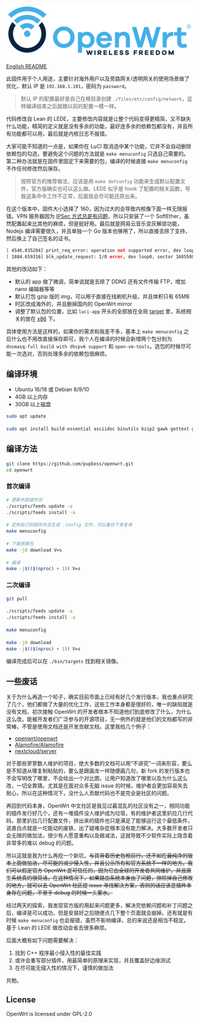 ![OpenWrt logo](/logo.svg)

[English README](README.en.md)

此固件用于个人用途，主要针对海外用户以及旁路网关/透明网关的使用场景做了优化，默认 IP 是 `192.168.1.101`，密码为 `password`。

> 默认 IP 的配置最好是自己在根目录创建 `./files/etc/config/network`，这样编译结束之后就跟以前的配置一模一样。

代码修改自 Lean 的 LEDE，主要修改内容就是让整个代码变得更精简，又不缺失什么功能，精简的定义就是没有多余的功能，最好连多余的依赖包都没有，并且所有功能都可以用，最后就是内核日志不报错。

大家可能不知道的一点是，如果你在 LuCI 取消选中某个功能，它并不会自动删除依赖包的勾选，要避免这个问题的方法就是 `make menuconfig` 只选自己需要的。第二种办法就是在固件里固定下来需要的包，编译的时候直接 `make menuconfig` 不作任何修改然后保存。

>  按照官方的推荐做法，应该是用 `make defconfig` 功能来生成默认配置文件，官方版确实也可以这么做。LEDE 似乎是 hook 了配置的相关函数，导致这条命令工作不正常，后面我会尽可能还原出来。

在这个版本中，固件大小选择了 160，因为过大的会导致内核像下面一样无限报错。VPN 服务器因为 [IPSec 方式总是有问题](https://github.com/coolsnowwolf/lede/issues/5262)，所以只安装了一个 SoftEther，虽然配置起来比其他的麻烦，但是挺好用。最后就是网易云音乐变灰解锁功能，Nodejs 编译需要很久，并且单独一个 Go 版本也够用了，所以直接去除了支持，然后换上了自己签名的证书。

```bash
[ 4546.035204] print_req_error: operation not supported error, dev loop0, sector 132936
[ 1884.659316] blk_update_request: I/O error, dev loop0, sector 16855008
```

其他的改动如下：

- 默认的 app 做了微调，简单说就是去除了 DDNS 还有文件传输 FTP，增加 nano 编辑器等等
- 默认打包 gzip 版的 img，可以用于直接在线刷机升级，并且体积只有 65MB
- 时区改成海外的，并且删掉国内的 OpenWrt mirror
- 调整了默认包的位置，比如 `luci-app` 开头的全部放在全局 [target](/include/target.mk) 里，系统相关的放在 [x86](/target/linux/x86/Makefile) 下。

具体使用方法是这样的，如果你的需求和我差不多，基本上 `make menuconfig` 之后什么也不用改直接保存即可，我个人在编译的时候会新增两个包分别为 `dnsmasq-full build with dhcpv6 support` 和 `open-vm-tools`。选包的时候尽可能一次选对，否则处理多余的依赖包很麻烦。

## 编译环境

- Ubuntu 16/18 或 Debian 8/9/10
- 4GB 以上内存
- 30GB 以上磁盘

```bash
sudo apt update

sudo apt install build-essential asciidoc binutils bzip2 gawk gettext git libncurses5-dev libz-dev patch python3 python2.7 unzip zlib1g-dev lib32gcc1 libc6-dev-i386 subversion flex uglifyjs git-core gcc-multilib p7zip p7zip-full msmtp libssl-dev texinfo libglib2.0-dev xmlto qemu-utils upx libelf-dev autoconf automake libtool autopoint device-tree-compiler g++-multilib antlr3 gperf wget swig rsync curl
```

## 编译方法

```bash
git clone https://github.com/pupboss/openwrt.git
cd openwrt
```

### 首次编译

```bash
# 更新外部插件包
./scripts/feeds update -a
./scripts/feeds install -a

# 定制自己的固件并且生成 .config 文件，可以备份下来复用
make menuconfig

# 下载依赖包
make -j8 download V=s

# 编译
make -j$(($(nproc) + 1)) V=s
```

### 二次编译

```bash
git pull

./scripts/feeds update -a
./scripts/feeds install -a

make menuconfig

make -j8 download
make -j$(($(nproc) + 1)) V=s
```

编译完成后可以在 `./bin/targets` 找到相关镜像。

## 一些废话

关于为什么再造一个轮子，确实目前市面上已经有好几个发行版本，我也重点研究了几个，他们都做了大量的优化工作，这些工作本身都是很好的，唯一的缺陷就是没有文档，初次接触 OpenWrt 的开发者根本不知道他们到底修改了什么，为什么这么改。能被开发者们广泛参与的开源项目，无一例外的就是他们的文档都写的非常棒，不管是使用文档还是开发贡献文档，这里我给几个例子：

- [openwrt/openwrt](https://github.com/openwrt/openwrt)
- [Alamofire/Alamofire](https://github.com/Alamofire/Alamofire)
- [nextcloud/server](https://github.com/nextcloud/server)

对于那些寥寥数人维护的项目，绝大多数的文档可以用“不讲究”一词来形容，要么是不知道从哪复制粘贴的，要么是跟画龙一样随便画几句，新 fork 的发行版本也不会写明改了哪里，不会给出一个对比图，让用户知道改了哪里以及为什么这么改，一切全靠猜。尤其是在面对众多无脑 issue 的时候，维护者会更加容易失去耐心，所以在这种情况下，没什么人贡献代码也不是完全是社区的问题。

再回到代码本身，OpenWrt 中文社区是我见过最混乱的社区没有之一，相同功能的插件发行好几个，还有一堆插件没人维护成为垃圾，有的维护者这里扒拉几行代码，那里扒拉几行配置文件，拼出来的插件也只是满足了能够运行这个最低条件，说直白点就是一坨能动的废铁，出了疑难杂症根本没有能力解决。大多数开发者只会无限的做加法，很少有人愿意重构以及做减法，这就导致不少软件实际上隐含着非常多的难以 debug 的问题。

所以这就是我为什么再挖一个新坑，~~与其背着历史包袱前行，还不如在最纯净的版本上面做加法，尽可能的减少侵入性，并且公示所有和官方系统不一样的地方。我们可以假定官方 OpenWrt 是可信任的，因为它由全球的开发者共同维护，并且原生系统真的很简洁。在这种情况下，如果路由系统本身出了问题，排除掉自己修改的地方，就可以去 OpenWrt 社区提 issue 寻找解决方案，否则的话应该是插件本身存在问题，不至于 debug 的时候一头雾水。~~

经过两天的探索，我发现官方版的用起来问题更多，解决完依赖问题和补丁问题之后，编译是可以成功，但是安装好之后随便点几下整个页面就会崩掉。还有就是有时候 `make menuconfig` 也会报错，虽然不影响编译，总的来说还是相当不稳定。基于 Lean 的 LEDE 做改动会省去很多麻烦。

后面大概有如下问题需要解决：

1. 找到 C++ 程序最小侵入性的最佳实践
2. 或许会重写部分插件，用最简单的原理来实现，并且覆盖好边缘测试
3. 在尽可能无侵入性的情况下，谨慎的做加法

共勉。

## License

OpenWrt is licensed under GPL-2.0
